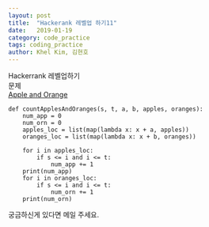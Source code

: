 ```yaml
---
layout: post
title:  "Hackerank 레벨업 하기11"
date:   2019-01-19
category: code_practice
tags: coding_practice
author: Khel Kim, 김현호
---
```


Hackerrank 레벨업하기  
문제  
[Apple and Orange](https://www.hackerrank.com/challenges/apple-and-orange/problem)

~~~
def countApplesAndOranges(s, t, a, b, apples, oranges):
    num_app = 0
    num_orn = 0
    apples_loc = list(map(lambda x: x + a, apples))
    oranges_loc = list(map(lambda x: x + b, oranges))

    for i in apples_loc:
        if s <= i and i <= t:
            num_app += 1
    print(num_app)
    for i in oranges_loc:
        if s <= i and i <= t:
            num_orn += 1
    print(num_orn)
~~~

궁금하신게 있다면 메일 주세요.
